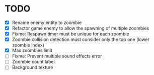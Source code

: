 # TODO

- [X] Rename enemy entity to zoombie
- [X] Refactor game enemy to allow the spawning of multiple zoombies
- [X] Fixme: Respawn timer must be unique for each zoombie
- [X] Zoombie collision detection must consider only the top one (lower zoombie index)
- [X] Max zoombies limit
- [ ] Fixme: Prevent multiple sound effects error
- [ ] Zoombie count label
- [ ] Background texture
